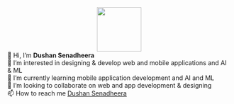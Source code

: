 <div id="header" align="center">
  <img src="https://media.giphy.com/media/M9gbBd9nbDrOTu1Mqx/giphy.gif" width="100"/>
</div>
👋 Hi, I’m <b>Dushan Senadheera</b>
<br>
👀 I’m interested in designing & develop web and mobile applications and AI & ML
<br>
🌱 I’m currently learning mobile application development and AI and ML
<br>
💞️ I’m looking to collaborate on web and app development & designing
<br>
📫 How to reach me <a href="www.linkedin.com/in/DushanSenadheera">Dushan Senadheera</a>


